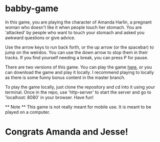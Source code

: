 # babby-game

In this game, you are playing the character of Amanda Harlin, a pregnant woman who doesn't like it when people touch her stomach. You are 'attacked' by people who want to touch your stomach and asked you awkward questions or give advice.

Use the arrow keys to run back forth, or the up arrow (or the spacebar) to jump on the weirdos. You can use the down arrow to stop them in their tracks. If you find yourself needing a break, you can press P for pause.

There are two versions of this game. You can play the game [here](http://devinclark.github.io/babby-game/public/), or you can download the game and play it locally. I recommend playing to locally as there is some funny bonus content in the master branch.

To play the game locally, just clone the repository and cd into it using your terminal. Once in the repo, use 'http-server' to start the server and go to 'localhost: 8080' in your browser. Have fun!

** Note **
This game is not really meant for mobile use. It is meant to be played on a computer.

# Congrats Amanda and Jesse!
